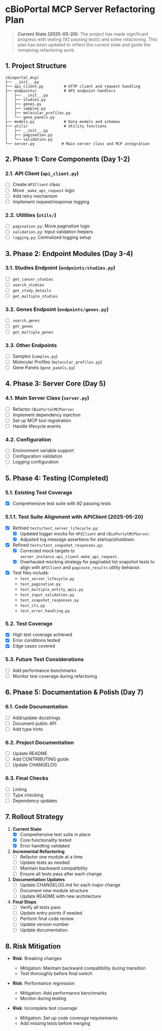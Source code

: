 # cBioPortal MCP Server Refactoring Plan

> **Current State (2025-05-20)**: The project has made significant progress with testing (92 passing tests) and some refactoring. This plan has been updated to reflect the current state and guide the remaining refactoring work.

## 1. Project Structure
```
cbioportal_mcp/
├── __init__.py
├── api_client.py         # HTTP client and request handling
├── endpoints/            # API endpoint handlers
│   ├── __init__.py
│   ├── studies.py
│   ├── genes.py
│   ├── samples.py
│   ├── molecular_profiles.py
│   └── gene_panels.py
├── models.py             # Data models and schemas
├── utils/                # Utility functions
│   ├── __init__.py
│   ├── pagination.py
│   └── validation.py
└── server.py            # Main server class and MCP integration
```

## 2. Phase 1: Core Components (Day 1-2)

### 2.1. API Client (`api_client.py`)
- [ ] Create `APIClient` class
- [ ] Move `_make_api_request` logic
- [ ] Add retry mechanism
- [ ] Implement request/response logging

### 2.2. Utilities (`utils/`)
- [ ] `pagination.py`: Move pagination logic
- [ ] `validation.py`: Input validation helpers
- [ ] `logging.py`: Centralized logging setup

## 3. Phase 2: Endpoint Modules (Day 3-4)

### 3.1. Studies Endpoint (`endpoints/studies.py`)
- [ ] `get_cancer_studies`
- [ ] `search_studies`
- [ ] `get_study_details`
- [ ] `get_multiple_studies`

### 3.2. Genes Endpoint (`endpoints/genes.py`)
- [ ] `search_genes`
- [ ] `get_genes`
- [ ] `get_multiple_genes`

### 3.3. Other Endpoints
- [ ] Samples (`samples.py`)
- [ ] Molecular Profiles (`molecular_profiles.py`)
- [ ] Gene Panels (`gene_panels.py`)

## 4. Phase 3: Server Core (Day 5)

### 4.1. Main Server Class (`server.py`)
- [ ] Refactor `CBioPortalMCPServer`
- [ ] Implement dependency injection
- [ ] Set up MCP tool registration
- [ ] Handle lifecycle events

### 4.2. Configuration
- [ ] Environment variable support
- [ ] Configuration validation
- [ ] Logging configuration

## 5. Phase 4: Testing (Completed)

### 5.1. Existing Test Coverage
- [x] Comprehensive test suite with 92 passing tests

### 5.1.1. Test Suite Alignment with APIClient (2025-05-20)
- [x] Refined `tests/test_server_lifecycle.py`:
  - [x] Updated logger mocks for `APIClient` and `CBioPortalMCPServer`.
  - [x] Adjusted log message assertions for startup/shutdown.
- [x] Refined `tests/test_snapshot_responses.py`:
  - [x] Corrected mock targets to `server_instance.api_client.make_api_request`.
  - [x] Overhauled mocking strategy for paginated list snapshot tests to align with `APIClient` and `paginate_results` utility behavior.
- [x] Test files include:
  - `test_server_lifecycle.py`
  - `test_pagination.py`
  - `test_multiple_entity_apis.py`
  - `test_input_validation.py`
  - `test_snapshot_responses.py`
  - `test_cli.py`
  - `test_error_handling.py`

### 5.2. Test Coverage
- [x] High test coverage achieved
- [x] Error conditions tested
- [x] Edge cases covered

### 5.3. Future Test Considerations
- [ ] Add performance benchmarks
- [ ] Monitor test coverage during refactoring

## 6. Phase 5: Documentation & Polish (Day 7)

### 6.1. Code Documentation
- [ ] Add/update docstrings
- [ ] Document public API
- [ ] Add type hints

### 6.2. Project Documentation
- [ ] Update README
- [ ] Add CONTRIBUTING guide
- [ ] Update CHANGELOG

### 6.3. Final Checks
- [ ] Linting
- [ ] Type checking
- [ ] Dependency updates

## 7. Rollout Strategy

1. **Current State**
   - [x] Comprehensive test suite in place
   - [x] Core functionality tested
   - [x] Error handling validated

2. **Incremental Refactoring**
   - [ ] Refactor one module at a time
   - [ ] Update tests as needed
   - [ ] Maintain backward compatibility
   - [ ] Ensure all tests pass after each change

3. **Documentation Updates**
   - [ ] Update CHANGELOG.md for each major change
   - [ ] Document new module structure
   - [ ] Update README with new architecture

4. **Final Steps**
   - [ ] Verify all tests pass
   - [ ] Update entry points if needed
   - [ ] Perform final code review
   - [ ] Update version number
   - [ ] Update documentation

## 8. Risk Mitigation

- **Risk**: Breaking changes
  - Mitigation: Maintain backward compatibility during transition
  - Test thoroughly before final switch

- **Risk**: Performance regression
  - Mitigation: Add performance benchmarks
  - Monitor during testing

- **Risk**: Incomplete test coverage
  - Mitigation: Set up code coverage requirements
  - Add missing tests before merging
